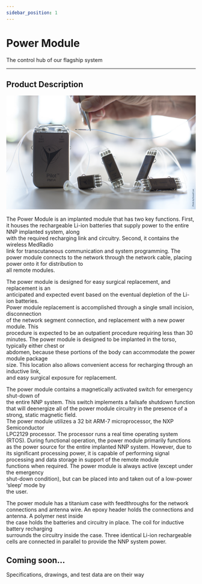 ```yaml
---
sidebar_position: 1
---
```


# Power Module

The control hub of our flagship system

---

## Product Description

![NNP Device](./img/nnp.jpg)

The	Power Module is	an	implanted	module	that	has	two	key	functions.		First,	it houses	the	
rechargeable	Li-ion	batteries	that	supply	power	to the	entire	NNP	implanted	system,	along	
with	the	required	recharging	link	and	circuitry.		Second,	it contains	the	wireless	MedRadio	
link	for	transcutaneous	communication and	system	programming.		The	power	module
connects	to	the	network	through the	network	cable,	placing power	onto	it for	distribution	to	
all	remote	modules.

The	power	module is	designed	for	easy	surgical	replacement,	and	replacement	is	an	
anticipated	and	expected	event	based	on	the	eventual	depletion	of	the	Li-ion	batteries.		
Power	module replacement	is	accomplished	through	a	single	small	incision,	disconnection	
of	the	network	segment	connection,	and	replacement	with	a	new	power	module.		This	
procedure	is	expected	to	be	an	outpatient	procedure	requiring	less	than	30	minutes.
The	power	module is	designed	to	be	implanted	in	the	torso,	typically	either	chest	or	
abdomen,	because	these	portions	of	the	body	can	accommodate	the power	module package	
size.		This	location	also	allows	convenient	access	for	recharging	through	an	inductive	link,	
and	easy	surgical	exposure	for	replacement.

The	power	module contains	a	magnetically	activated	switch	for	emergency	shut-down	of	
the	entire	NNP	system.		This	switch	implements	a	failsafe	shutdown	function	that	will	deenergize	all	of	the	power	module	circuitry	in	the	presence	of	a	strong,	static	magnetic	field.		
The	power	module utilizes	a	32	bit	ARM-7	microprocessor,	the	NXP	Semiconductor	
LPC2129	processor.		The	processor	runs	a	real	time	operating	system	(RTOS).
During	functional	operation,	the	power	module primarily	functions	as	the	power	source	for	
the	entire	implanted	NNP	system.		However,	due	to	its significant	processing	power,	it	is	capable	of	performing	signal	processing	and	data	storage	in	support	of	the	remote	module	
functions	when	required.		The	power	module is	always	active	(except	under	the	emergency	
shut-down	condition),	but	can	be	placed	into	and	taken	out	of	a	low-power		‘sleep’	mode	by	
the	user.	

The	power	module has	a	titanium case	with	feedthroughs	for	the	network	connections	and	
antenna	wire. An epoxy header	holds	the	connections	and	antenna.		A	polymer	nest	inside	
the	case	holds	the	batteries	and	circuitry	in	place.		The	coil	for	inductive	battery	recharging	
surrounds	the	circuitry	inside	the	case.		Three	identical	Li-ion	rechargeable	cells	are	
connected	in	parallel	to	provide	the	NNP	system	power.

## Coming soon...

Specifications, drawings, and test data are on their way